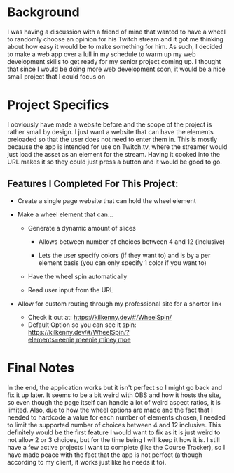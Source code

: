 
# Background

  

I was having a discussion with a friend of mine that wanted to have a wheel to randomly choose an opinion for his Twitch stream and it got me thinking about how easy it would be to make something for him. As such, I decided to make a web app over a lull in my schedule to warm up my web development skills to get ready for my senior project coming up. I thought that since I would be doing more web development soon, it would be a nice small project that I could focus on

  

# Project Specifics

  

I obviously have made a website before and the scope of the project is rather small by design. I just want a website that can have the elements preloaded so that the user does not need to enter them in. This is mostly because the app is intended for use on Twitch.tv, where the streamer would just load the asset as an element for the stream. Having it cooked into the URL makes it so they could just press a button and it would be good to go.

  

## Features I Completed For This Project:

  

- Create a single page website that can hold the wheel element

- Make a wheel element that can...

	- Generate a dynamic amount of slices
	
		- Allows between number of choices between 4 and 12 (inclusive)
		
		- Lets the user specify colors (if they want to) and is by a per element basis (you can only specify 1 color if you want to) 

	- Have the wheel spin automatically

	- Read user input from the URL
	
- Allow for custom routing through my professional site for a shorter link
	- Check it out at: https://kilkenny.dev/#/WheelSpin/
	- Default Option so you can see it spin: https://kilkenny.dev/#/WheelSpin/?elements=eenie,meenie,miney,moe


# Final Notes

In the end, the application works but it isn't perfect so I might go back and fix it up later. It seems to be a bit weird with OBS and how it hosts the site, so even though the page itself can handle a lot of weird aspect ratios, it is limited. Also, due to how the wheel options are made and the fact that I needed to hardcode a value for each number of elements chosen, I needed to limit the supported number of choices between 4 and 12 inclusive. This definitely would be the first feature I would want to fix as it is just weird to not allow 2 or 3 choices, but for the time being I will keep it how it is. I still have a few active projects I want to complete (like the Course Tracker), so I have made peace with the fact that the app is not perfect (although according to my client, it works just like he needs it to).